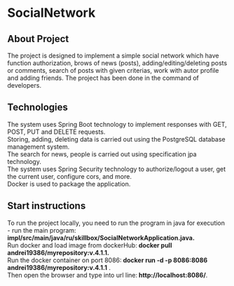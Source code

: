 # SocialNetwork
<h2>About Project</h2>
The project is designed to implement a simple social network which have function authorization, brows of news (posts), adding/editing/deleting posts or comments, search of posts with given criterias, work with autor profile and adding friends. The project has been done in the command of developers.

<h2>Technologies</h2>
The system uses Spring Boot technology to implement responses with GET, POST, PUT and DELETE requests.</br>
Storing, adding, deleting data is carried out using the PostgreSQL database management system.</br>
The search for news, people is carried out using specification jpa technology.</br>
The system uses Spring Security technology to authorize/logout a user, get the current user, configure cors, and more.</br>
Docker is used to package the application.

<h2>Start instructions</h2>
To run the project locally, you need to run the program in java for execution - run the main program:</br><b>impl/src/main/java/ru/skillbox/SocialNetworkApplication.java.</b> </br>
Run docker and load image from dockerHub:<b> docker pull andrei19386/myrepository:v.4.1.1.</b></br>
Run the docker container on port 8086:<b> docker run -d -p 8086:8086 andrei19386/myrepository:v.4.1.1</b> .</br>
Then open the browser and type into url line:<b> http://localhost:8086/</b>.</br>
